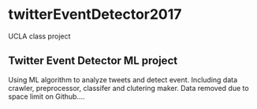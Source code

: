 # twitterEventDetector2017
UCLA class project
<h2>Twitter Event Detector ML project</h2>

Using ML algorithm to analyze tweets and detect event.
Including data crawler, preprocessor, classifer and clutering maker.
Data removed due to space limit on Github....
